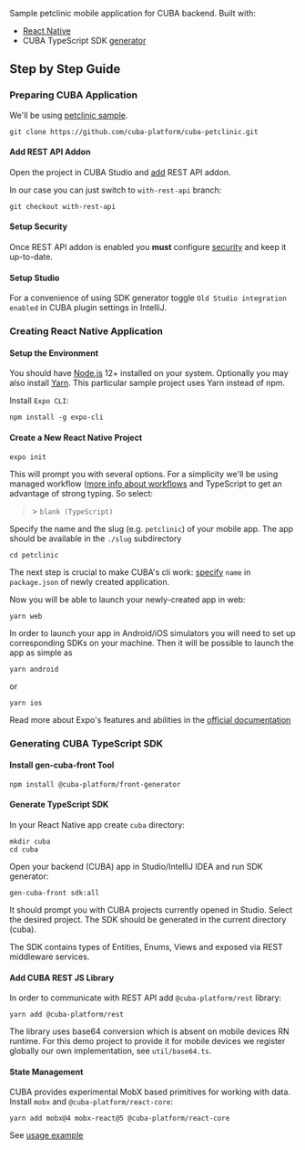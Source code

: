 Sample petclinic mobile application for CUBA backend.
Built with: 
* [React Native](https://facebook.github.io/react-native/)
* CUBA TypeScript SDK [generator](https://github.com/cuba-platform/front-generator/blob/master/src/generators/sdk/README.md)

## Step by Step Guide

### Preparing CUBA Application

We'll be using [petclinic sample](https://github.com/cuba-platform/cuba-petclinic).

```
git clone https://github.com/cuba-platform/cuba-petclinic.git
```
#### Add REST API Addon
Open the project in CUBA Studio and [add](https://doc.cuba-platform.com/studio/#add_ons) REST API addon.

In our case you can just switch to `with-rest-api` branch:
```
git checkout with-rest-api
```

#### Setup Security
Once REST API addon is enabled you **must** configure [security](https://doc.cuba-platform.com/restapi-7.1/#security) and keep it up-to-date.

#### Setup Studio
For a convenience of using SDK generator toggle `Old Studio integration enabled` in CUBA plugin settings in IntelliJ.

### Creating React Native Application

#### Setup the Environment
You should have [Node.js](https://nodejs.org/en/download/) 12+ installed on your system. Optionally you may also install [Yarn](https://yarnpkg.com/). This particular sample project uses Yarn instead of npm. 

Install `Expo CLI`:

```
npm install -g expo-cli
```

#### Create a New React Native Project
```
expo init
```
This will prompt you with several options. For a simplicity we'll be using managed workflow ([more info about workflows](https://docs.expo.io/versions/latest/introduction/managed-vs-bare/) and TypeScript to get an advantage of strong typing. So select:
> \> `blank (TypeScript)`

Specify the name and the slug (e.g. `petclinic`) of your mobile app. The app should be available in the `./slug` subdirectory
```
cd petclinic
```

The next step is crucial to make CUBA's cli work: [specify](package.json#L2) `name` in `package.json` of newly created application.

Now you will be able to launch your newly-created app in web:
```
yarn web
```

In order to launch your app in Android/iOS simulators you will need to set up corresponding SDKs on your machine. 
Then it will be possible to launch the app as simple as

```
yarn android
```
or
```
yarn ios
```

Read more about Expo's features and abilities in the [official documentation](https://docs.expo.io/versions/v35.0.0/get-started/create-a-new-app/)

### Generating CUBA TypeScript SDK

#### Install gen-cuba-front Tool

```
npm install @cuba-platform/front-generator
``` 

#### Generate TypeScript SDK

In your React Native app create `cuba` directory:

```
mkdir cuba
cd cuba
``` 

Open your backend (CUBA) app in Studio/IntelliJ IDEA and run SDK generator:

```
gen-cuba-front sdk:all
```

It should prompt you with CUBA projects currently opened in Studio. Select the desired project. The SDK should be generated in the current directory (cuba).

The SDK contains types of Entities, Enums, Views and exposed via REST middleware services.

#### Add CUBA REST JS Library
In order to communicate with REST API add `@cuba-platform/rest` library:

```
yarn add @cuba-platform/rest
```

The library uses base64 conversion which is absent on mobile devices RN runtime. 
For this demo project to provide it for mobile devices we register globally our own implementation, see `util/base64.ts`.

#### State Management

CUBA provides experimental MobX based primitives for working with data.
Install `mobx` and `@cuba-platform/react-core`:

```
yarn add mobx@4 mobx-react@5 @cuba-platform/react-core
```

See [usage example](components/Pets.tsx#L11)